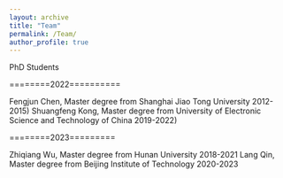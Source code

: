 ```yaml
---
layout: archive
title: "Team"
permalink: /Team/
author_profile: true
---
```


PhD Students

========2022==========

Fengjun Chen, Master degree from Shanghai Jiao Tong University 2012-2015)
Shuangfeng Kong, Master degree from University of Electronic Science and Technology of China 2019-2022)

========2023=========

Zhiqiang Wu, Master degree from Hunan University 2018-2021
Lang Qin, Master degree from Beijing Institute of Technology 2020-2023
 

